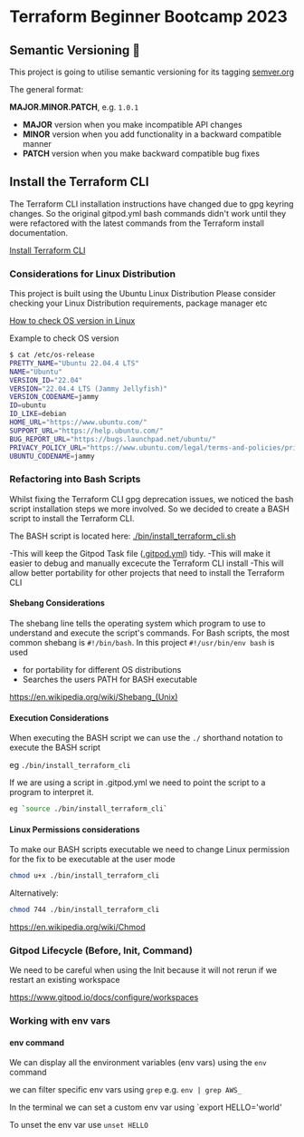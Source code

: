 # Terraform Beginner Bootcamp 2023

## Semantic Versioning :mage:

This project is going to utilise semantic versioning for its tagging
[semver.org](https://semver.org/)

The general format: 

**MAJOR.MINOR.PATCH**, e.g. `1.0.1`

- **MAJOR** version when you make incompatible API changes
- **MINOR** version when you add functionality in a backward compatible manner
- **PATCH** version when you make backward compatible bug fixes

## Install the Terraform CLI

The Terraform CLI installation instructions have changed due to gpg keyring changes. So the original gitpod.yml bash commands didn't work until they were refactored with the latest commands from the Terraform install documentation. 

[Install Terraform CLI](https://developer.hashicorp.com/terraform/tutorials/aws-get-started/install-cli)

### Considerations for Linux Distribution

This project is built using the Ubuntu Linux Distribution
Please consider checking your Linux Distribution requirements, package manager etc

[How to check OS version in Linux](https://www.cyberciti.biz/faq/how-to-check-os-version-in-linux-command-line/)

Example to check OS version 

```sh
$ cat /etc/os-release
PRETTY_NAME="Ubuntu 22.04.4 LTS"
NAME="Ubuntu"
VERSION_ID="22.04"
VERSION="22.04.4 LTS (Jammy Jellyfish)"
VERSION_CODENAME=jammy
ID=ubuntu
ID_LIKE=debian
HOME_URL="https://www.ubuntu.com/"
SUPPORT_URL="https://help.ubuntu.com/"
BUG_REPORT_URL="https://bugs.launchpad.net/ubuntu/"
PRIVACY_POLICY_URL="https://www.ubuntu.com/legal/terms-and-policies/privacy-policy"
UBUNTU_CODENAME=jammy
```

### Refactoring into Bash Scripts

Whilst fixing the Terraform CLI gpg deprecation issues, we noticed the bash script installation steps we more involved. So we decided to create a BASH script to install the Terraform CLI. 

The BASH script is located here: [./bin/install_terraform_cli.sh](./bin/install_terraform_cli.sh)

-This will keep the Gitpod Task file ([.gitpod.yml](.gitpod.yml)) tidy.
-This will make it easier to debug and manually excecute the Terraform CLI install
-This will allow better portability for other projects that need to install the Terraform CLI

#### Shebang Considerations

The shebang line tells the operating system which program to use to understand and execute the script's commands. For Bash scripts, the most common shebang is `#!/bin/bash`. In this project `#!/usr/bin/env bash` is used 

- for portability for different OS distributions 
- Searches the users PATH for BASH executable

https://en.wikipedia.org/wiki/Shebang_(Unix)

#### Execution Considerations

When executing the BASH script we can use the `./` shorthand notation to execute the BASH script

eg `./bin/install_terraform_cli`

If we are using a script in .gitpod.yml we need to point the script to a program to interpret it.

```sh
eg `source ./bin/install_terraform_cli`
```

#### Linux Permissions considerations

To make our BASH scripts executable we need to change Linux permission for the fix to be executable at the user mode
```sh
chmod u+x ./bin/install_terraform_cli
```

Alternatively:
```sh
chmod 744 ./bin/install_terraform_cli
```
https://en.wikipedia.org/wiki/Chmod

### Gitpod Lifecycle (Before, Init, Command)

We need to be careful when using the Init because it will not rerun if we restart an existing workspace

https://www.gitpod.io/docs/configure/workspaces

### Working with env vars

#### env command

We can display all the environment variables (env vars) using the `env` command

we can filter specific env vars using `grep` e.g. `env | grep AWS_`

In the terminal we can set a custom env var using `export HELLO='world'

To unset the env var use `unset HELLO` 
